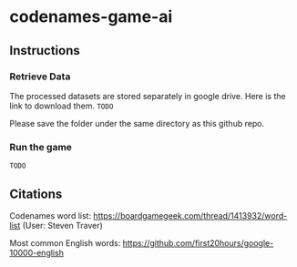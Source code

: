 # codenames-game-ai

## Instructions

### Retrieve Data

The processed datasets are stored separately in google drive. Here is the link to download them. `TODO`

Please save the folder under the same directory as this github repo.

### Run the game

`TODO`

## Citations

Codenames word list: https://boardgamegeek.com/thread/1413932/word-list (User: Steven Traver)

Most common English words: https://github.com/first20hours/google-10000-english
